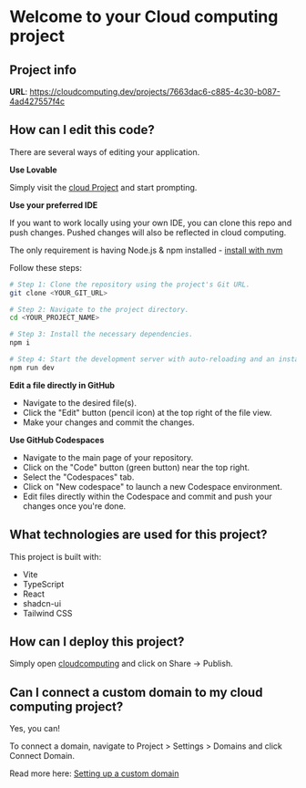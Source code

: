# Welcome to your Cloud computing project

## Project info

**URL**: https://cloudcomputing.dev/projects/7663dac6-c885-4c30-b087-4ad427557f4c

## How can I edit this code?

There are several ways of editing your application.

**Use Lovable**

Simply visit the [cloud Project](https://lovable.dev/projects/7663dac6-c885-4c30-b087-4ad427557f4c) and start prompting.


**Use your preferred IDE**

If you want to work locally using your own IDE, you can clone this repo and push changes. Pushed changes will also be reflected in cloud computing.

The only requirement is having Node.js & npm installed - [install with nvm](https://github.com/nvm-sh/nvm#installing-and-updating)

Follow these steps:

```sh
# Step 1: Clone the repository using the project's Git URL.
git clone <YOUR_GIT_URL>

# Step 2: Navigate to the project directory.
cd <YOUR_PROJECT_NAME>

# Step 3: Install the necessary dependencies.
npm i

# Step 4: Start the development server with auto-reloading and an instant preview.
npm run dev
```

**Edit a file directly in GitHub**

- Navigate to the desired file(s).
- Click the "Edit" button (pencil icon) at the top right of the file view.
- Make your changes and commit the changes.

**Use GitHub Codespaces**

- Navigate to the main page of your repository.
- Click on the "Code" button (green button) near the top right.
- Select the "Codespaces" tab.
- Click on "New codespace" to launch a new Codespace environment.
- Edit files directly within the Codespace and commit and push your changes once you're done.

## What technologies are used for this project?

This project is built with:

- Vite
- TypeScript
- React
- shadcn-ui
- Tailwind CSS

## How can I deploy this project?

Simply open [cloudcomputing](https://lovable.dev/projects/7663dac6-c885-4c30-b087-4ad427557f4c) and click on Share -> Publish.

## Can I connect a custom domain to my cloud computing project?

Yes, you can!

To connect a domain, navigate to Project > Settings > Domains and click Connect Domain.

Read more here: [Setting up a custom domain](https://docs.cloud.dev/tips-tricks/custom-domain#step-by-step-guide)
